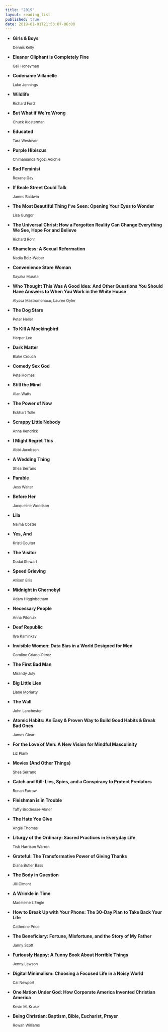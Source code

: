 ```yaml
---
title: "2019"
layout: reading_list
published: true
date: 2019-01-01T21:53:07-06:00
---
```


- **Girls & Boys**
  <div><small>Dennis Kelly</small></div>

- **Eleanor Oliphant is Completely Fine**
  <div><small>Gail Honeyman</small></div>

- **Codename Villanelle**
  <div><small>Luke Jennings</small></div>

- **Wildlife**
  <div><small>Richard Ford</small></div>

- **But What if We're Wrong**
  <div><small>Chuck Klosterman</small></div>

- **Educated**
  <div><small>Tara Westover</small></div>

- **Purple Hibiscus**
  <div><small>Chimamanda Ngozi Adichie</small></div>

- **Bad Feminist**
  <div><small>Roxane Gay</small></div>

- **If Beale Street Could Talk**
  <div><small>James Baldwin</small></div>

- **The Most Beautiful Thing I’ve Seen: Opening Your Eyes to Wonder**
  <div><small>Lisa Gungor</small></div>

- **The Universal Christ: How a Forgotten Reality Can Change Everything We See, Hope For and Believe**
  <div><small>Richard Rohr</small></div>

- **Shameless: A Sexual Reformation**
  <div><small>Nadia Bolz-Weber</small></div>

- **Convenience Store Woman**
  <div><small>Sayaka Murata</small></div>

- **Who Thought This Was A Good Idea: And Other Questions You Should Have Answers to When You Work in the White House**
  <div><small>Alyssa Mastromonaco, Lauren Oyler</small></div>

- **The Dog Stars**
  <div><small>Peter Heller</small></div>

- **To Kill A Mockingbird**
  <div><small>Harper Lee</small></div>

- **Dark Matter**
  <div><small>Blake Crouch</small></div>

- **Comedy Sex God**
  <div><small>Pete Holmes</small></div>

- **Still the Mind**
  <div><small>Alan Watts</small></div>

- **The Power of Now**
  <div><small>Eckhart Tolle</small></div>

- **Scrappy Little Nobody**
  <div><small>Anna Kendrick</small></div>

- **I Might Regret This**
  <div><small>Abbi Jacobson</small></div>

- **A Wedding Thing**
  <div><small>Shea Serrano</small></div>

- **Parable**
  <div><small>Jess Walter</small></div>

- **Before Her**
  <div><small>Jacqueline Woodson</small></div>

- **Lila**
  <div><small>Naima Coster</small></div>

- **Yes, And**
  <div><small>Kristi Coulter</small></div>

- **The Visitor**
  <div><small>Dodai Stewart</small></div>

- **Speed Grieving**
  <div><small>Allison Ellis</small></div>

- **Midnight in Chernobyl**
  <div><small>Adam Higginbotham</small></div>

- **Necessary People**
  <div><small>Anna Pitoniak</small></div>

- **Deaf Republic**
  <div><small>Ilya Kaminksy</small></div>

- **Invisible Women: Data Bias in a World Designed for Men**
  <div><small> Caroline Criado-Pérez</small></div>

- **The First Bad Man**
  <div><small>Mirandy July</small></div>

- **Big Little Lies**
  <div><small>Liane Moriarty</small></div>

- **The Wall**
  <div><small>John Lanchester</small></div>

- **Atomic Habits: An Easy & Proven Way to Build Good Habits & Break Bad Ones**
  <div><small>James Clear</small></div>

- **For the Love of Men: A New Vision for Mindful Masculinity**
  <div><small>Liz Plank</small></div>

- **Movies (And Other Things)**
  <div><small>Shea Serrano</small></div>

- **Catch and Kill: Lies, Spies, and a Conspiracy to Protect Predators**
  <div><small>Ronan Farrow</small></div>

- **Fleishman is in Trouble**
  <div><small>Taffy Brodesser-Akner</small></div>

- **The Hate You Give**
  <div><small>Angie Thomas</small></div>

- **Liturgy of the Ordinary: Sacred Practices in Everyday Life**
  <div><small>Tish Harrison Warren</small></div>

- **Grateful: The Transformative Power of Giving Thanks**
  <div><small>Diana Butler Bass</small></div>

- **The Body in Question**
  <div><small>Jill Ciment</small></div>

- **A Wrinkle in Time**
  <div><small>Madeleine L'Engle</small></div>

- **How to Break Up with Your Phone: The 30-Day Plan to Take Back Your Life**
  <div><small>Catherine Price</small></div>

- **The Beneficiary: Fortune, Misfortune, and the Story of My Father**
  <div><small>Janny Scott</small></div>

- **Furiously Happy: A Funny Book About Horrible Things**
  <div><small>Jenny Lawson</small></div>

- **Digital Minimalism: Choosing a Focused Life in a Noisy World**
  <div><small>Cal Newport</small></div>

- **One Nation Under God: How Corporate America Invented Christian America**
  <div><small>Kevin M. Kruse</small></div>

- **Being Christian: Baptism, Bible, Eucharist, Prayer**
  <div><small>Rowan Williams</small></div>
